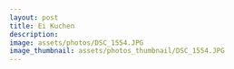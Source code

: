 ```yaml
---
layout: post
title: Ei Kuchen
description: 
image: assets/photos/DSC_1554.JPG
image_thumbnail: assets/photos_thumbnail/DSC_1554.JPG
---
```


